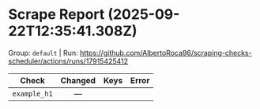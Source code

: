 # Scrape Report (2025-09-22T12:35:41.308Z)

Group: `default`  |  Run: https://github.com/AlbertoRoca96/scraping-checks-scheduler/actions/runs/17915425412

| Check | Changed | Keys | Error |
|---|:---:|:--|:--|
| `example_h1` | — |  |  |
